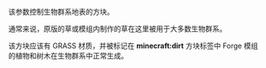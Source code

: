 该参数控制生物群系地表的方块。

通常来说，原版的草或模组内制作的草在这里被用于大多数生物群系。

该方块应该有 GRASS 材质，并被标记在 <b>minecraft:dirt</b> 方块标签中 Forge 模组的植物和树木在生物群系中正常生成。